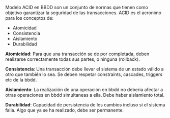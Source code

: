 Modelo ACID en BBDD son un conjunto de normas que tienen como objetivo garantizar la seguridad de las transacciones.
ACID es el acronimo para los conceptos de:
- Atomicidad
- Consistencia
- Aislamiento
- Durabilidad

**Atomicidad**: Para que una transacción se de por completada, deben realizarse correctamente todas sus partes, o ninguna (rollback).

**Consistencia**: Una transacción debe llevar el sistema de un estado válido a otro que también lo sea. Se deben respetar constraints, cascades, triggers etc de la bbdd.

**Aislamiento**: La realización de una operación en bbdd no deberia afectar a otras operaciones en bbdd simultaneas a ella. Debe haber aislamiento total.

**Durabilidad**: Capacidad de persistencia de los cambios incluso si el sistema falla. Algo que ya se ha realizado, debe ser permanente.